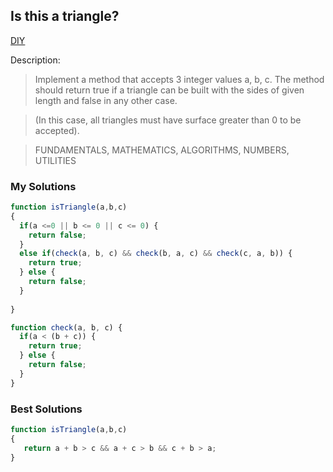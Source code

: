 ## Is this a triangle?

[DIY](http://www.codewars.com/kata/56606694ec01347ce800001b/train/javascript)

Description:

>Implement a method that accepts 3 integer values a, b, c. The method should return true if a triangle can be built with the sides of given length and false in any other case.

>(In this case, all triangles must have surface greater than 0 to be accepted).

>FUNDAMENTALS, MATHEMATICS, ALGORITHMS, NUMBERS, UTILITIES

### My Solutions
```js
function isTriangle(a,b,c)
{
  if(a <=0 || b <= 0 || c <= 0) {
    return false;
  }
  else if(check(a, b, c) && check(b, a, c) && check(c, a, b)) {
    return true;
  } else {
    return false;
  }
  
}

function check(a, b, c) {
  if(a < (b + c)) {
    return true;
  } else {
    return false;
  }
}
```

### Best Solutions
```js
function isTriangle(a,b,c)
{
   return a + b > c && a + c > b && c + b > a;
}
```
